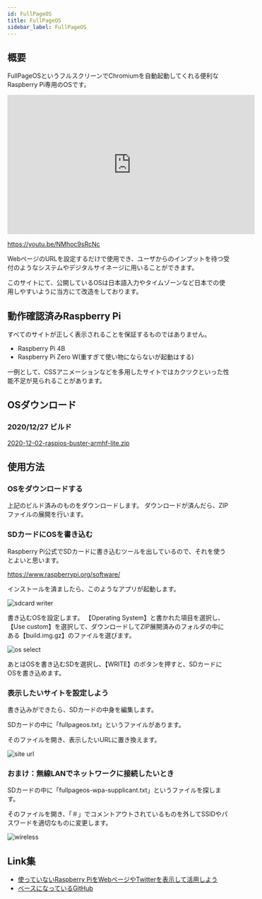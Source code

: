 ```yaml
---
id: FullPageOS
title: FullPageOS
sidebar_label: FullPageOS
---
```


## 概要

FullPageOSというフルスクリーンでChromiumを自動起動してくれる便利なRaspberry Pi専用のOSです。

<iframe width="560" height="315" src="https://www.youtube.com/embed/NMhoc9sRcNc" frameborder="0" allow="accelerometer; autoplay; clipboard-write; encrypted-media; gyroscope; picture-in-picture" allowfullscreen></iframe>

https://youtu.be/NMhoc9sRcNc

WebページのURLを設定するだけで使用でき、ユーザからのインプットを待つ受付のようなシステムやデジタルサイネージに用いることができます。

このサイトにて、公開しているOSは日本語入力やタイムゾーンなど日本での使用しやすいように当方にて改造をしております。

## 動作確認済みRaspberry Pi
すべてのサイトが正しく表示されることを保証するものではありません。

- Raspberry Pi 4B
- Raspberry Pi Zero W(重すぎて使い物にならないが起動はする)

一例として、CSSアニメーションなどを多用したサイトではカクツクといった性能不足が見られることがあります。

## OSダウンロード

### 2020/12/27 ビルド

[2020-12-02-raspios-buster-armhf-lite.zip](https://drive.google.com/file/d/125SgLnvZzRnSX3o8RvN3rScSnQ69wyvB/view?usp=sharing)

## 使用方法

### OSをダウンロードする

上記のビルド済みのものをダウンロードします。
ダウンロードが済んだら、ZIPファイルの展開を行います。

### SDカードにOSを書き込む

Raspberry Pi公式でSDカードに書き込むツールを出しているので、それを使うとよいと思います。

https://www.raspberrypi.org/software/

インストールを済ましたら、このようなアプリが起動します。

![sdcard writer](/img/docs/fullpageos/writer.png)


書き込むOSを設定します。
【Operating System】と書かれた項目を選択し、【Use custom】を選択して、ダウンロードしてZIP展開済みのフォルダの中にある【build.img.gz】のファイルを選びます。

![os select](/img/docs/fullpageos/os_select.png)



あとはOSを書き込むSDを選択し、【WRITE】のボタンを押すと、SDカードにOSを書き込めます。

### 表示したいサイトを設定しよう

書き込みができたら、SDカードの中身を編集します。

SDカードの中に「fullpageos.txt」というファイルがあります。

そのファイルを開き、表示したいURLに置き換えます。

![site url](/img/docs/fullpageos/siteurl.png)

### おまけ：無線LANでネットワークに接続したいとき

SDカードの中に「fullpageos-wpa-supplicant.txt」というファイルを探します。

そのファイルを開き、「＃」でコメントアウトされているものを外してSSIDやパスワードを適切なものに変更します。

![wireless](/img/docs/fullpageos/wireless.png)

## Link集

- [使っていないRaspberry PiをWebページやTwitterを表示して活用しよう](https://qiita.com/wamisnet/items/6be7b45e0096ec1da4af)
- [ベースになっているGitHub](https://github.com/guysoft/FullPageOS)


